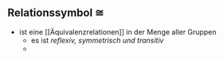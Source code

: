 ## Relationssymbol $\cong$
- ist eine [[Äquivalenzrelationen]] in der Menge aller Gruppen 
	- es ist *reflexiv, symmetrisch und transitiv*
	- 